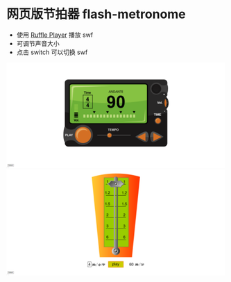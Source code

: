 # 网页版节拍器 flash-metronome

- 使用 [Ruffle Player](https://ruffle.rs/) 播放 swf
- 可调节声音大小
- 点击 switch 可以切换 swf

![](README.assets/movie1.png)
![](README.assets/movie2.png)

